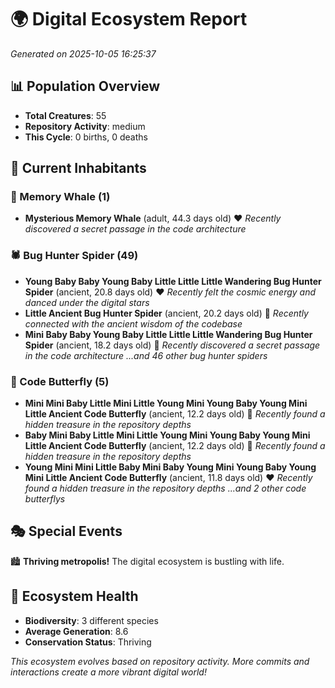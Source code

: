 # 🌍 Digital Ecosystem Report
*Generated on 2025-10-05 16:25:37*

## 📊 Population Overview
- **Total Creatures**: 55
- **Repository Activity**: medium
- **This Cycle**: 0 births, 0 deaths

## 👥 Current Inhabitants

### 🐋 Memory Whale (1)
- **Mysterious Memory Whale** (adult, 44.3 days old) ❤️
  *Recently discovered a secret passage in the code architecture*

### 🕷️ Bug Hunter Spider (49)
- **Young Baby Baby Young Baby Little Little Little Wandering Bug Hunter Spider** (ancient, 20.8 days old) ❤️
  *Recently felt the cosmic energy and danced under the digital stars*
- **Little Ancient Bug Hunter Spider** (ancient, 20.2 days old) 💛
  *Recently connected with the ancient wisdom of the codebase*
- **Mini Baby Baby Young Baby Little Little Little Wandering Bug Hunter Spider** (ancient, 18.2 days old) 💛
  *Recently discovered a secret passage in the code architecture*
  *...and 46 other bug hunter spiders*

### 🦋 Code Butterfly (5)
- **Mini Mini Baby Little Mini Little Young Mini Young Baby Young Mini Little Ancient Code Butterfly** (ancient, 12.2 days old) 💛
  *Recently found a hidden treasure in the repository depths*
- **Baby Mini Baby Little Mini Little Young Mini Young Baby Young Mini Little Ancient Code Butterfly** (ancient, 12.2 days old) 💚
  *Recently found a hidden treasure in the repository depths*
- **Young Mini Mini Little Baby Mini Baby Young Mini Young Baby Young Mini Little Ancient Code Butterfly** (ancient, 11.8 days old) ❤️
  *Recently found a hidden treasure in the repository depths*
  *...and 2 other code butterflys*

## 🎭 Special Events

🏙️ **Thriving metropolis!** The digital ecosystem is bustling with life.

## 🔬 Ecosystem Health
- **Biodiversity**: 3 different species
- **Average Generation**: 8.6
- **Conservation Status**: Thriving

*This ecosystem evolves based on repository activity. More commits and interactions create a more vibrant digital world!*